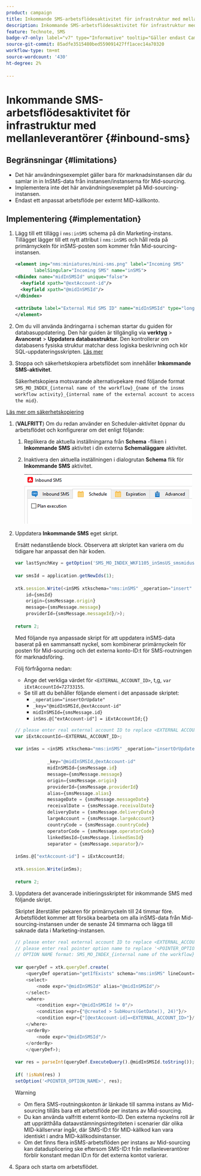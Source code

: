 ```yaml
---
product: campaign
title: Inkommande SMS-arbetsflödesaktivitet för infrastruktur med mellanleverantörer
description: Inkommande SMS-arbetsflödesaktivitet för infrastruktur med mellanleverantörer
feature: Technote, SMS
badge-v7-only: label="v7" type="Informative" tooltip="Gäller endast Campaign Classic v7"
source-git-commit: 85adfe3515480bed559091427ff1acec14a70320
workflow-type: tm+mt
source-wordcount: '430'
ht-degree: 2%

---
```


# Inkommande SMS-arbetsflödesaktivitet för infrastruktur med mellanleverantörer {#inbound-sms}

## Begränsningar {#limitations}

* Det här användningsexemplet gäller bara för marknadsinstansen där du samlar in in InSMS-data från instansen/instanserna för Mid-sourcing.
* Implementera inte det här användningsexemplet på Mid-sourcing-instansen.
* Endast ett anpassat arbetsflöde per externt MID-källkonto.

## Implementering {#implementation}

1. Lägg till ett tillägg i `nms:inSMS` schema på din Marketing-instans. Tillägget lägger till ett nytt attribut i `nms:inSMS` och håll reda på primärnyckeln för inSMS-posten som kommer från Mid-sourcing-instansen.

   ```xml
   <element img="nms:miniatures/mini-sms.png" label="Incoming SMS"
          labelSingular="Incoming SMS" name="inSMS">
   <dbindex name="midInSMSId" unique="false">
     <keyfield xpath="@extAccount-id"/>
     <keyfield xpath="@midInSMSId"/>
   </dbindex>
   
   <attribute label="External Mid SMS ID" name="midInSMSId" type="long"/>
   </element>
   ```

1. Om du vill använda ändringarna i scheman startar du guiden för databasuppdatering. Den här guiden är tillgänglig via **verktyg** > **Avancerat** > **Uppdatera databasstruktur**. Den kontrollerar om databasens fysiska struktur matchar dess logiska beskrivning och kör SQL-uppdateringsskripten. [Läs mer](../../configuration/using/updating-the-database-structure.md)

1. Stoppa och säkerhetskopiera arbetsflödet som innehåller **Inkommande SMS-aktivitet**.

   Säkerhetskopiera motsvarande alternativpekare med följande format `SMS_MO_INDEX_{internal name of the workflow}_{name of the insms workflow activity}_{internal name of the external account to access the mid}`.

[Läs mer om säkerhetskopiering](../../production/using/backup.md)

1. (**VALFRITT**) Om du redan använder en Scheduler-aktivitet öppnar du arbetsflödet och konfigurerar om det enligt följande:

   1. Replikera de aktuella inställningarna från **Schema** -fliken i **Inkommande SMS** aktivitet i din externa **Schemaläggare** aktivitet.

   1. Inaktivera den aktuella inställningen i dialogrutan **Schema** flik för **Inkommande SMS** aktivitet.

      ![](assets/inbound_sms_1.png)

1. Uppdatera **Inkommande SMS** eget skript.

   Ersätt nedanstående block. Observera att skriptet kan variera om du tidigare har anpassat den här koden.

   ```Javascript
   var lastSynchKey = getOption('SMS_MO_INDEX_WKF1105_inSmsUS_smsmidus');
   
   var smsId = application.getNewIds(1);
   
   xtk.session.Write(<inSMS xtkschema="nms:inSMS" _operation="insert"
       id={smsId}
       origin={smsMessage.origin}
       message={smsMessage.message}
       providerId={smsMessage.messageId}/>);
   
   return 2;
   ```

   Med följande nya anpassade skript för att uppdatera inSMS-data baserat på en sammansatt nyckel, som kombinerar primärnyckeln för posten för Mid-sourcing och det externa konto-ID:t för SMS-routningen för marknadsföring.

   Följ förfrågorna nedan:

   * Ange det verkliga värdet för `<EXTERNAL_ACCOUNT_ID>`, t,g, `var iExtAccountId=72733155`.
   * Se till att du behåller följande element i det anpassade skriptet:
      * `_operation="insertOrUpdate"`
      * `_key="@midInSMSId,@extAccount-id"`
      * `midInSMSId={smsMessage.id}`
      * `inSms.@["extAccount-id"] = iExtAccountId;{}`

   ```Javascript
   // please enter real external account ID to replace <EXTERNAL ACCOUNT ID>
   var iExtAccountId=<EXTERNAL_ACCOUNT_ID>;
   
   var inSms = <inSMS xtkschema="nms:inSMS" _operation="insertOrUpdate"
   
               _key="@midInSMSId,@extAccount-id"
               midInSMSId={smsMessage.id}
               message={smsMessage.message}
               origin={smsMessage.origin}
               providerId={smsMessage.providerId}
               alias={smsMessage.alias}
               messageDate = {smsMessage.messageDate}
               receivalDate = {smsMessage.receivalDate}
               deliveryDate = {smsMessage.deliveryDate}
               largeAccount = {smsMessage.largeAccount}
               countryCode = {smsMessage.countryCode}
               operatorCode = {smsMessage.operatorCode}
               linkedSmsId={smsMessage.linkedSmsId}
               separator = {smsMessage.separator}/>
   
   inSms.@["extAccount-id"] = iExtAccountId;
   
   xtk.session.Write(inSms);
   
   return 2;
   ```

1. Uppdatera det avancerade initieringsskriptet för inkommande SMS med följande skript.

   Skriptet återställer pekaren för primärnyckeln till 24 timmar före. Arbetsflödet kommer att försöka bearbeta om alla inSMS-data från Mid-sourcing-instansen under de senaste 24 timmarna och lägga till saknade data i Marketing-instansen.

   ```Javascript
   // please enter real external account ID to replace <EXTERNAL_ACCOUNT_ID>
   // please enter real pointer option name to replace '<POINTER_OPTION_NAME>'
   // OPTION NAME format: SMS_MO_INDEX_{internal name of the workflow}_inSms_{internal name of the external account to access the mid}
   
   var queryDef = xtk.queryDef.create(
       <queryDef operation="getIfExists" schema="nms:inSMS" lineCount="1">
       <select>
           <node expr="@midInSMSId" alias="@midInSMSId"/>
       </select>
       <where>
           <condition expr="@midInSMSId != 0"/>
           <condition expr={"@created > SubHours(GetDate(), 24)"}/>
           <condition expr={"[@extAccount-id]=<EXTERNAL_ACCOUNT_ID>"}/>
       </where>
       <orderBy>
           <node expr="@midInSMSId"/>
       </orderBy>
       </queryDef>);
   
   var res = parseInt(queryDef.ExecuteQuery().@midInSMSId.toString());
   
   if( !isNaN(res) )
   setOption('<POINTER_OPTION_NAME>', res);
   ```

   >[!WARNING]
   >
   > * Om flera SMS-routningskonton är länkade till samma instans av Mid-sourcing tillåts bara ett arbetsflöde per instans av Mid-sourcing.
   > * Du kan använda valfritt externt konto-ID. Den externa nyckelns roll är att upprätthålla dataavstämningsintegriteten i scenarier där olika MID-källservrar ingår, där SMS-ID:t för MID-källkod kan vara identiskt i andra MID-källkodsinstanser.
   > * Om det finns flera inSMS-arbetsflöden per instans av Mid-sourcing kan dataduplicering ske eftersom SMS-ID:t från mellanleverantörer förblir konstant medan ID:n för det externa kontot varierar.

1. Spara och starta om arbetsflödet.


